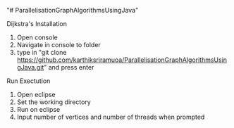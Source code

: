 "# ParallelisationGraphAlgorithmsUsingJava" 

Dijkstra's
Installation
  1. Open console
  2. Navigate in console to folder
  3. type in "git clone https://github.com/karthiksriramuoa/ParallelisationGraphAlgorithmsUsingJava.git" and press enter

Run Exectution
  1. Open eclipse
  2. Set the working directory
  3. Run on eclipse
  4. Input number of vertices and number of threads when prompted
